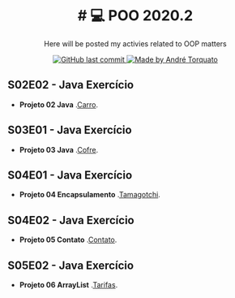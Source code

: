 <h1 align="center">
# 💻 POO 2020.2
</h1>

<p align="center">Here will be posted my activies related to OOP matters</p>
<p align="center">

  <a href="https://github.com/AndreTorquato/poo_2020_2/commits/main">
    <img alt="GitHub last commit" src="https://img.shields.io/github/last-commit/AndreTorquato/poo_2020_2">
  </a>
    <a href="https://www.linkedin.com/in/andretorquatoo/">
    <img alt="Made by André Torquato" src="https://img.shields.io/badge/made%20by-AndreTorquato-%2304D361">
  </a>

</p>

## S02E02 - Java Exercício
  
  - **Projeto 02 Java** .[Carro](https://github.com/AndreTorquato/poo_2020_2/tree/main/src/projeto02/README.md).

## S03E01 - Java Exercício
  
  - **Projeto 03 Java** .[Cofre](https://github.com/AndreTorquato/poo_2020_2/tree/main/src/projeto03/README.md).

## S04E01 - Java Exercício
  
  - **Projeto 04 Encapsulamento** .[Tamagotchi](https://github.com/AndreTorquato/poo_2020_2/tree/main/src/projeto04/README.md).

## S04E02 - Java Exercício

  - **Projeto 05 Contato** .[Contato](https://github.com/AndreTorquato/poo_2020_2/tree/main/src/projeto05/README.md).

## S05E02 - Java Exercício

  - **Projeto 06 ArrayList** .[Tarifas](https://github.com/AndreTorquato/poo_2020_2/tree/main/src/projeto06/README.md).